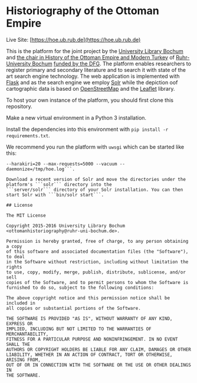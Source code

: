 # Historiography of the Ottoman Empire

Live Site: [https://hoe.ub.rub.de](https://hoe.ub.rub.de)

This is the platform for the joint project by the [University Library Bochum](http://www.ub.rub.de) and
[the chair in History of the Ottoman Empire and Modern Turkey](http://www.ort.ruhr-uni-bochum.de/index.html.en) of
[Ruhr-University Bochum](http://www.rub.de) [funded by the DFG](http://gepris.dfg.de/gepris/projekt/249662419). The
platform enables researchers to register primary and secondary literature and to search it with state of the art search
engine technology. The web application is implemented with [Flask](http://flask.pocoo.org/) and as the search engine we
employ [Solr](http://lucene.apache.org/solr/) while the depiction oof cartographic data is based on
[OpenStreetMap](http://www.openstreetmap.org) and the [Leaflet](http://leafletjs.com/) library.

To host your own instance of the platform, you should first clone this repository.

Make a new virtual environment in a Python 3 installation.

Install the dependencies into this environment with ```pip install -r requirements.txt```.

We recommend you run the platform with ```uwsgi``` which can be started like this:

```uwsgi -s /tmp/hoe.sock -w hoe:app --master --processes=2
--harakiri=20 --max-requests=5000 --vacuum --daemonize=/tmp/hoe.log```.

Download a recent version of Solr and move the directories under the platform's ```solr``` directory into the
```server/solr``` directory of your Solr installation. You can then start Solr with ```bin/solr start```.

## License

The MIT License

Copyright 2015-2016 University Library Bochum <ottomanhistoriography@ruhr-uni-bochum.de>.

Permission is hereby granted, free of charge, to any person obtaining a copy
of this software and associated documentation files (the "Software"), to deal
in the Software without restriction, including without limitation the rights
to use, copy, modify, merge, publish, distribute, sublicense, and/or sell
copies of the Software, and to permit persons to whom the Software is
furnished to do so, subject to the following conditions:

The above copyright notice and this permission notice shall be included in
all copies or substantial portions of the Software.

THE SOFTWARE IS PROVIDED "AS IS", WITHOUT WARRANTY OF ANY KIND, EXPRESS OR
IMPLIED, INCLUDING BUT NOT LIMITED TO THE WARRANTIES OF MERCHANTABILITY,
FITNESS FOR A PARTICULAR PURPOSE AND NONINFRINGEMENT. IN NO EVENT SHALL THE
AUTHORS OR COPYRIGHT HOLDERS BE LIABLE FOR ANY CLAIM, DAMAGES OR OTHER
LIABILITY, WHETHER IN AN ACTION OF CONTRACT, TORT OR OTHERWISE, ARISING FROM,
OUT OF OR IN CONNECTION WITH THE SOFTWARE OR THE USE OR OTHER DEALINGS IN
THE SOFTWARE.
